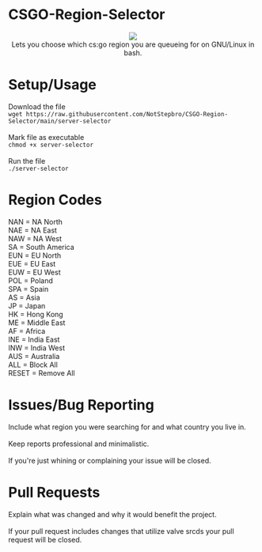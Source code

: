 # CSGO-Region-Selector
<p align="center">
  <img src="https://i.imgur.com/VRbqkIC.png"><br/>
  Lets you choose which cs:go region you are queueing for on GNU/Linux in bash.
</p>

# Setup/Usage
Download the file</br>
`wget https://raw.githubusercontent.com/NotStepbro/CSGO-Region-Selector/main/server-selector`<br/>
 <br>
Mark file as executable
 </br>
`chmod +x server-selector`</br>
 </br>
Run the file</br>
`./server-selector`</br>

# Region Codes
NAN = NA North<br/>
NAE = NA East<br/>
NAW = NA West<br/>
SA = South America<br/>
EUN = EU North<br/>
EUE = EU East<br/>
EUW = EU West<br/>
POL = Poland<br/>
SPA = Spain<br/>
AS = Asia<br/>
JP = Japan<br/>
HK = Hong Kong<br/>
ME = Middle East<br/>
AF = Africa<br/>
INE = India East<br/>
INW = India West<br/>
AUS = Australia<br/>
ALL = Block All<br/>
RESET = Remove All<br/>

# Issues/Bug Reporting
Include what region you were searching for and what country you live in.</br>
 </br>
Keep reports professional and minimalistic.</br>
 </br>
If you're just whining or complaining your issue will be closed.

# Pull Requests
Explain what was changed and why it would benefit the project.</br>
 </br>
If your pull request includes changes that utilize valve srcds your pull request will be closed.
